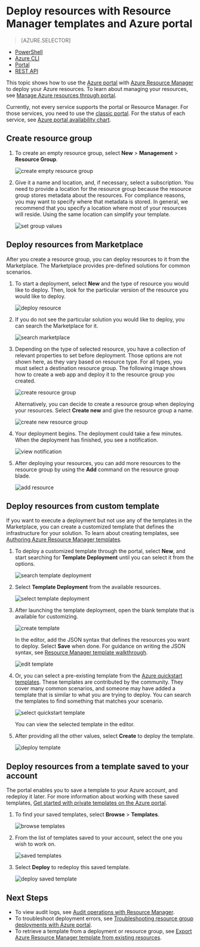 <properties 
	pageTitle="Use Azure portal to deploy Azure resources | Microsoft Azure" 
	description="Use Azure portal and Azure Resource Manage to deploy your resources." 
	services="azure-resource-manager,azure-portal" 
	documentationCenter="" 
	authors="tfitzmac" 
	manager="timlt" 
	editor="tysonn"/>

<tags 
	ms.service="azure-resource-manager" 
	ms.workload="multiple" 
	ms.tgt_pltfrm="na" 
	ms.devlang="na" 
	ms.topic="article" 
	ms.date="09/15/2016" 
	ms.author="tomfitz"/>

# Deploy resources with Resource Manager templates and Azure portal

> [AZURE.SELECTOR]
- [PowerShell](resource-group-template-deploy.md)
- [Azure CLI](resource-group-template-deploy-cli.md)
- [Portal](resource-group-template-deploy-portal.md)
- [REST API](resource-group-template-deploy-rest.md)

This topic shows how to use the [Azure portal](https://portal.azure.com) with [Azure Resource Manager](azure-resource-manager/resource-group-overview.md) to deploy your Azure resources. To learn about managing your resources, see [Manage Azure resources through portal](./azure-portal/resource-group-portal.md).

Currently, not every service supports the portal or Resource Manager. For those services, you need to use
the [classic portal](https://manage.windowsazure.com). For the status of each service, see [Azure portal availability chart](https://azure.microsoft.com/features/azure-portal/availability/).

## Create resource group

1. To create an empty resource group, select **New** > **Management** > **Resource Group**.

    ![create empty resource group](./media/resource-group-template-deploy-portal/create-empty-group.png)

2. Give it a name and location, and, if necessary, select a subscription. You need to provide a location for the resource group because the resource group stores metadata about the resources. For compliance reasons, you may want to specify where that metadata is stored. In general, we recommend that you specify a location where most of your resources will reside. Using the same location can simplify your template.

    ![set group values](./media/resource-group-template-deploy-portal/set-group-properties.png)

## Deploy resources from Marketplace

After you create a resource group, you can deploy resources to it from the Marketplace. The Marketplace provides pre-defined solutions for common scenarios.

1. To start a deployment, select **New** and the type of resource you would like to deploy. Then, look for the particular version of the resource you would like to deploy.

    ![deploy resource](./media/resource-group-template-deploy-portal/deploy-resource.png)

2. If you do not see the particular solution you would like to deploy, you can search the Marketplace for it.

    ![search marketplace](./media/resource-group-template-deploy-portal/search-resource.png)

3. Depending on the type of selected resource, you have a collection of relevant properties to set before deployment. Those options are not shown here, as they vary based on resource type. For all types, you must select a destination resource group. The following image shows how to create a web app and deploy it to the resource group you created.

    ![create resource group](./media/resource-group-template-deploy-portal/select-existing-group.png)

    Alternatively, you can decide to create a resource group when deploying your resources. Select **Create new** and give the resource group a name.

    ![create new resource group](./media/resource-group-template-deploy-portal/select-new-group.png)

4. Your deployment begins. The deployment could take a few minutes. When the deployment has finished, you see a notification.

    ![view notification](./media/resource-group-template-deploy-portal/view-notification.png)

5. After deploying your resources, you can add more resources to the resource group by using the **Add** command on the resource group blade.

    ![add resource](./media/resource-group-template-deploy-portal/add-resource.png)

## Deploy resources from custom template

If you want to execute a deployment but not use any of the templates in the Marketplace, you can create a customized template that defines the infrastructure for your solution. To learn about creating templates, see [Authoring Azure Resource Manager templates](resource-group-authoring-templates.md).

1. To deploy a customized template through the portal, select **New**, and start searching for **Template Deployment** until you can select it from the options.

    ![search template deployment](./media/resource-group-template-deploy-portal/search-template.png)

2. Select **Template Deployment** from the available resources.

    ![select template deployment](./media/resource-group-template-deploy-portal/select-template.png)

3. After launching the template deployment, open the blank template that is available for customizing.

    ![create template](./media/resource-group-template-deploy-portal/show-custom-template.png)

    In the editor, add the JSON syntax that defines the resources you want to deploy. Select **Save** when done. For guidance on writing the JSON syntax, see [Resource Manager template walkthrough](resource-manager-template-walkthrough.md).

    ![edit template](./media/resource-group-template-deploy-portal/edit-template.png)

4. Or, you can select a pre-existing template from the [Azure quickstart templates](https://azure.microsoft.com/documentation/templates/). These templates are contributed by the community. They cover many common scenarios, and someone may have added a template that is similar to what you are trying to deploy. You can search the templates to find something that matches your scenario.

    ![select quickstart template](./media/resource-group-template-deploy-portal/select-quickstart-template.png)

    You can view the selected template in the editor.

5. After providing all the other values, select **Create** to deploy the template. 

    ![deploy template](./media/resource-group-template-deploy-portal/create-custom-deploy.png)

## Deploy resources from a template saved to your account

The portal enables you to save a template to your Azure account, and redeploy it later. For more information about working with these saved templates, [Get started with private templates on the Azure portal](./marketplace-consumer/mytemplates-getstarted.md).

1. To find your saved templates, select **Browse** > **Templates**.

    ![browse templates](./media/resource-group-template-deploy-portal/browse-templates.png)

2. From the list of templates saved to your account, select the one you wish to work on.

    ![saved templates](./media/resource-group-template-deploy-portal/saved-templates.png)

3. Select **Deploy** to redeploy this saved template.

    ![deploy saved template](./media/resource-group-template-deploy-portal/deploy-saved-template.png)

## Next Steps

- To view audit logs, see [Audit operations with Resource Manager](resource-group-audit.md).
- To troubleshoot deployment errors, see [Troubleshooting resource group deployments with Azure portal](resource-manager-troubleshoot-deployments-portal.md).
- To retrieve a template from a deployment or resource group, see [Export Azure Resource Manager template from existing resources](resource-manager-export-template.md).





